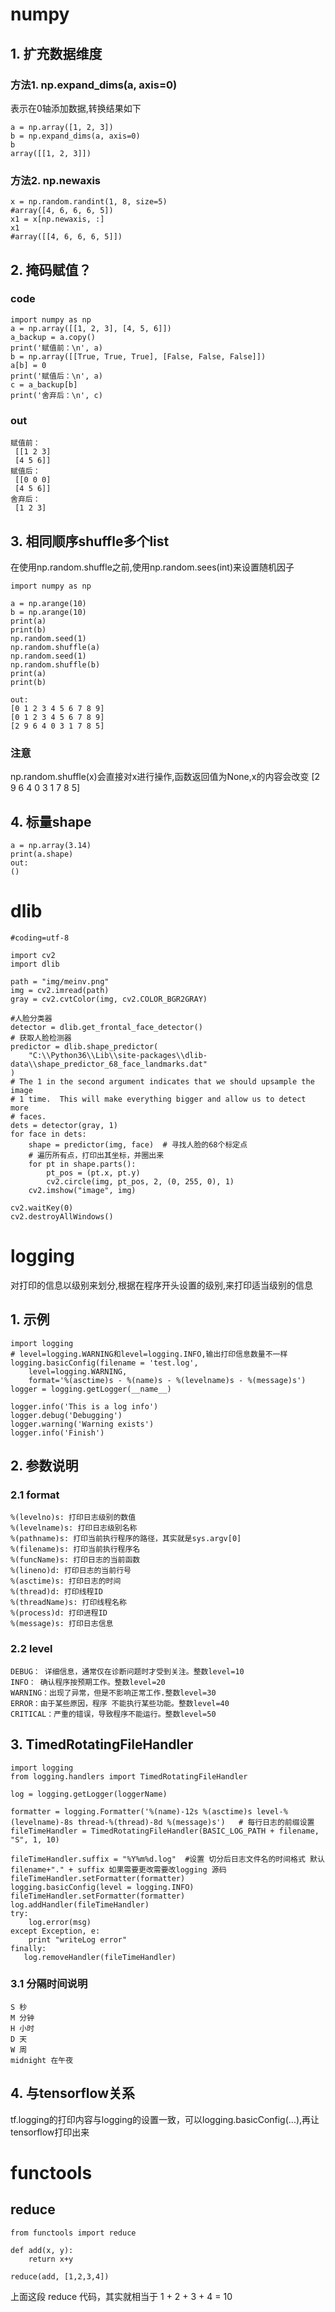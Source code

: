 # numpy
## 1. 扩充数据维度
### 方法1. np.expand_dims(a, axis=0)
表示在0轴添加数据,转换结果如下

    a = np.array([1, 2, 3])
    b = np.expand_dims(a, axis=0)
    b
    array([[1, 2, 3]])
### 方法2. np.newaxis
    x = np.random.randint(1, 8, size=5)
    #array([4, 6, 6, 6, 5])
    x1 = x[np.newaxis, :]
    x1
    #array([[4, 6, 6, 6, 5]])
    
## 2. 掩码赋值？
### code
    import numpy as np
    a = np.array([[1, 2, 3], [4, 5, 6]])
    a_backup = a.copy()
    print('赋值前：\n', a)
    b = np.array([[True, True, True], [False, False, False]])
    a[b] = 0
    print('赋值后：\n', a)
    c = a_backup[b]
    print('舍弃后：\n', c)
### out
    赋值前：
     [[1 2 3]
     [4 5 6]]
    赋值后：
     [[0 0 0]
     [4 5 6]]
    舍弃后：
     [1 2 3]

## 3. 相同顺序shuffle多个list
在使用np.random.shuffle之前,使用np.random.sees(int)来设置随机因子

    import numpy as np 

    a = np.arange(10)
    b = np.arange(10)
    print(a)
    print(b)
    np.random.seed(1)
    np.random.shuffle(a)
    np.random.seed(1)
    np.random.shuffle(b)
    print(a)
    print(b)
    
    out:
    [0 1 2 3 4 5 6 7 8 9]
    [0 1 2 3 4 5 6 7 8 9]
    [2 9 6 4 0 3 1 7 8 5]
### 注意
np.random.shuffle(x)会直接对x进行操作,函数返回值为None,x的内容会改变
    [2 9 6 4 0 3 1 7 8 5]

## 4. 标量shape
    a = np.array(3.14)
    print(a.shape)
    out:
    ()
    
    
# dlib
    #coding=utf-8

    import cv2
    import dlib

    path = "img/meinv.png"
    img = cv2.imread(path)
    gray = cv2.cvtColor(img, cv2.COLOR_BGR2GRAY)

    #人脸分类器
    detector = dlib.get_frontal_face_detector()
    # 获取人脸检测器
    predictor = dlib.shape_predictor(
        "C:\\Python36\\Lib\\site-packages\\dlib-data\\shape_predictor_68_face_landmarks.dat"
    )
    # The 1 in the second argument indicates that we should upsample the image
    # 1 time.  This will make everything bigger and allow us to detect more
    # faces.
    dets = detector(gray, 1)
    for face in dets:
        shape = predictor(img, face)  # 寻找人脸的68个标定点
        # 遍历所有点，打印出其坐标，并圈出来
        for pt in shape.parts():
            pt_pos = (pt.x, pt.y)
            cv2.circle(img, pt_pos, 2, (0, 255, 0), 1)
        cv2.imshow("image", img)

    cv2.waitKey(0)
    cv2.destroyAllWindows()


# logging
对打印的信息以级别来划分,根据在程序开头设置的级别,来打印适当级别的信息
## 1. 示例
    import logging
    # level=logging.WARNING和level=logging.INFO,输出打印信息数量不一样
    logging.basicConfig(filename = 'test.log', 
        level=logging.WARNING, 
        format='%(asctime)s - %(name)s - %(levelname)s - %(message)s')
    logger = logging.getLogger(__name__)

    logger.info('This is a log info')
    logger.debug('Debugging')
    logger.warning('Warning exists')
    logger.info('Finish')

## 2. 参数说明
### 2.1 format
    %(levelno)s: 打印日志级别的数值
    %(levelname)s: 打印日志级别名称
    %(pathname)s: 打印当前执行程序的路径，其实就是sys.argv[0]
    %(filename)s: 打印当前执行程序名
    %(funcName)s: 打印日志的当前函数
    %(lineno)d: 打印日志的当前行号
    %(asctime)s: 打印日志的时间
    %(thread)d: 打印线程ID
    %(threadName)s: 打印线程名称
    %(process)d: 打印进程ID
    %(message)s: 打印日志信息
### 2.2 level
    DEBUG： 详细信息，通常仅在诊断问题时才受到关注。整数level=10
    INFO： 确认程序按预期工作。整数level=20
    WARNING：出现了异常，但是不影响正常工作.整数level=30
    ERROR：由于某些原因，程序 不能执行某些功能。整数level=40
    CRITICAL：严重的错误，导致程序不能运行。整数level=50
    
## 3. TimedRotatingFileHandler
    import logging
    from logging.handlers import TimedRotatingFileHandler

    log = logging.getLogger(loggerName)

    formatter = logging.Formatter('%(name)-12s %(asctime)s level-%(levelname)-8s thread-%(thread)-8d %(message)s')   # 每行日志的前缀设置
    fileTimeHandler = TimedRotatingFileHandler(BASIC_LOG_PATH + filename, "S", 1, 10)

    fileTimeHandler.suffix = "%Y%m%d.log"  #设置 切分后日志文件名的时间格式 默认 filename+"." + suffix 如果需要更改需要改logging 源码
    fileTimeHandler.setFormatter(formatter)
    logging.basicConfig(level = logging.INFO)
    fileTimeHandler.setFormatter(formatter)
    log.addHandler(fileTimeHandler)
    try:
        log.error(msg)
    except Exception, e:
        print "writeLog error"
    finally:
       log.removeHandler(fileTimeHandler)
       
### 3.1 分隔时间说明
    S 秒
    M 分钟
    H 小时
    D 天
    W 周
    midnight 在午夜

## 4. 与tensorflow关系
tf.logging的打印内容与logging的设置一致，可以logging.basicConfig(...),再让tensorflow打印出来


# functools
## reduce
    from functools import reduce

    def add(x, y):
        return x+y

    reduce(add, [1,2,3,4])
    
上面这段 reduce 代码，其实就相当于 1 + 2 + 3 + 4 = 10
